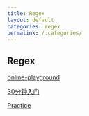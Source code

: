```yaml
---
title: Regex
layout: default
categories: regex
permalink: /:categories/
---
```


## Regex

[online-playground](https://regexr.com/)

[30分钟入门](https://deerchao.net/tutorials/regex/regex.htm)

[Practice](https://www.hackerrank.com/domains/regex)
